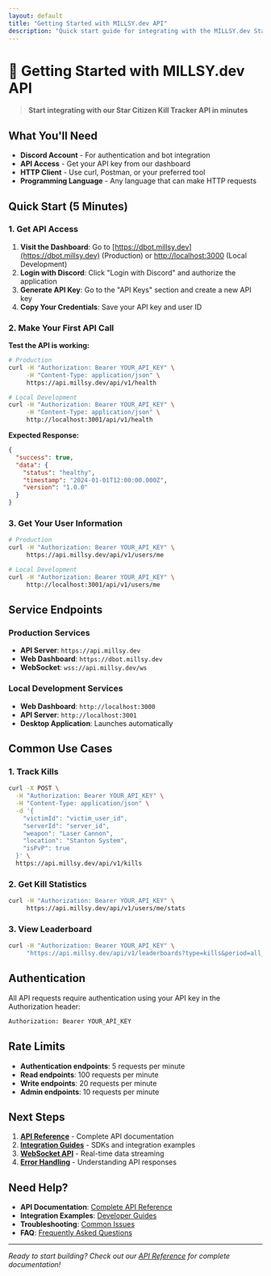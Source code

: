 ```yaml
---
layout: default
title: "Getting Started with MILLSY.dev API"
description: "Quick start guide for integrating with the MILLSY.dev Star Citizen Kill Tracker API"
---
```


# 🚀 Getting Started with MILLSY.dev API

> **Start integrating with our Star Citizen Kill Tracker API in minutes**

## What You'll Need

- **Discord Account** - For authentication and bot integration
- **API Access** - Get your API key from our dashboard
- **HTTP Client** - Use curl, Postman, or your preferred tool
- **Programming Language** - Any language that can make HTTP requests

## Quick Start (5 Minutes)

### 1. Get API Access

1. **Visit the Dashboard**: Go to [https://dbot.millsy.dev](https://dbot.millsy.dev) (Production) or [http://localhost:3000](http://localhost:3000) (Local Development)
2. **Login with Discord**: Click "Login with Discord" and authorize the application
3. **Generate API Key**: Go to the "API Keys" section and create a new API key
4. **Copy Your Credentials**: Save your API key and user ID

### 2. Make Your First API Call

**Test the API is working:**

```bash
# Production
curl -H "Authorization: Bearer YOUR_API_KEY" \
     -H "Content-Type: application/json" \
     https://api.millsy.dev/api/v1/health

# Local Development
curl -H "Authorization: Bearer YOUR_API_KEY" \
     -H "Content-Type: application/json" \
     http://localhost:3001/api/v1/health
```

**Expected Response:**
```json
{
  "success": true,
  "data": {
    "status": "healthy",
    "timestamp": "2024-01-01T12:00:00.000Z",
    "version": "1.0.0"
  }
}
```

### 3. Get Your User Information

```bash
# Production
curl -H "Authorization: Bearer YOUR_API_KEY" \
     https://api.millsy.dev/api/v1/users/me

# Local Development
curl -H "Authorization: Bearer YOUR_API_KEY" \
     http://localhost:3001/api/v1/users/me
```

## Service Endpoints

### Production Services
- **API Server**: `https://api.millsy.dev`
- **Web Dashboard**: `https://dbot.millsy.dev`
- **WebSocket**: `wss://api.millsy.dev/ws`

### Local Development Services
- **Web Dashboard**: `http://localhost:3000`
- **API Server**: `http://localhost:3001`
- **Desktop Application**: Launches automatically

## Common Use Cases

### 1. Track Kills
```bash
curl -X POST \
  -H "Authorization: Bearer YOUR_API_KEY" \
  -H "Content-Type: application/json" \
  -d '{
    "victimId": "victim_user_id",
    "serverId": "server_id",
    "weapon": "Laser Cannon",
    "location": "Stanton System",
    "isPvP": true
  }' \
  https://api.millsy.dev/api/v1/kills
```

### 2. Get Kill Statistics
```bash
curl -H "Authorization: Bearer YOUR_API_KEY" \
     https://api.millsy.dev/api/v1/users/me/stats
```

### 3. View Leaderboard
```bash
curl -H "Authorization: Bearer YOUR_API_KEY" \
     "https://api.millsy.dev/api/v1/leaderboards?type=kills&period=all_time"
```

## Authentication

All API requests require authentication using your API key in the Authorization header:

```bash
Authorization: Bearer YOUR_API_KEY
```

## Rate Limits

- **Authentication endpoints**: 5 requests per minute
- **Read endpoints**: 100 requests per minute
- **Write endpoints**: 20 requests per minute
- **Admin endpoints**: 10 requests per minute

## Next Steps

1. **[API Reference](./api/)** - Complete API documentation
2. **[Integration Guides](./developers/README.md)** - SDKs and integration examples
3. **[WebSocket API](./api/)** - Real-time data streaming
4. **[Error Handling](./api/error-codes.md)** - Understanding API responses

## Need Help?

- **API Documentation**: [Complete API Reference](./api/)
- **Integration Examples**: [Developer Guides](./developers/README.md)
- **Troubleshooting**: [Common Issues](./help/troubleshooting.md)
- **FAQ**: [Frequently Asked Questions](./help/faq.md)

---

*Ready to start building? Check out our [API Reference](./api/) for complete documentation!*
